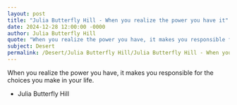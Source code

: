 ```yaml
---
layout: post
title: "Julia Butterfly Hill - When you realize the power you have it"
date: 2024-12-28 12:00:00 -0000
author: Julia Butterfly Hill
quote: "When you realize the power you have, it makes you responsible for the choices you make in your life."
subject: Desert
permalink: /Desert/Julia Butterfly Hill/Julia Butterfly Hill - When you realize the power you have it
---
```


When you realize the power you have, it makes you responsible for the choices you make in your life.

- Julia Butterfly Hill
